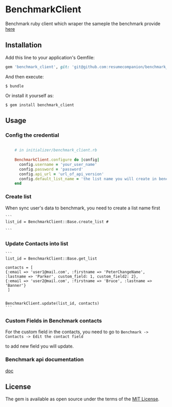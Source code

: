 # BenchmarkClient

Benchmark ruby client which wraper the sameple the benchmark provide [here](https://apidocs.benchmarkemail.com/#/download-wrappers)

## Installation

Add this line to your application's Gemfile:

```ruby
gem 'benchmark_client', git: 'git@github.com:resumecompanion/benchmark_client.git'

```

And then execute:

    $ bundle

Or install it yourself as:

    $ gem install benchmark_client

## Usage

### Config the credential 

```ruby

    # in initializer/benchmark_client.rb
    
    BenchmarkClient.configure do |config| 
      config.username = 'your_user_name'
      config.password = 'password'
      config.api_url = 'url_of_api_version'
      config.default_list_name = 'the list name you will create in benchmark'
    end

```


### Create list 

When sync user's data to benchmark, you need to create a list name first


    ```
    list_id = BenchmarkClient::Base.create_list # 

    ```

### Update Contacts into list 

    ```
    list_id = BenchmarkClient::Base.get_list

    contacts = [
    {:email => 'user1@mail.com', :firstname => 'PeterChangeName', :lastname => 'Parker', custom_field: 1, custom_field2: 2},
    {:email => 'user2@mail.com', :firstname => 'Bruce', :lastname => 'Banner'}
     ]


    BenchmarkClient.update(list_id, contacts)
    ```

### Custom Fields in Benchmark contacts

For the custom field in the contacts, you need to go to `Benchmark -> Contacts -> Edit the contact field`

to add new field you will update.



### Benchmark api documentation 

[doc](https://apidocs.benchmarkemail.com/#/library)

## License

The gem is available as open source under the terms of the [MIT License](http://opensource.org/licenses/MIT).

